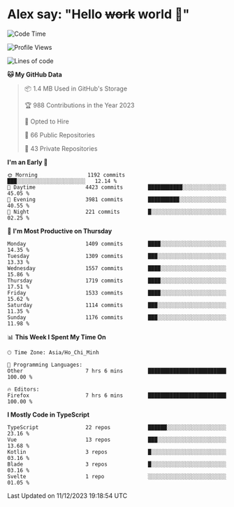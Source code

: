 # Alex say: "Hello ~~work~~ world 🐾"

<!--START_SECTION:waka-->
![Code Time](http://img.shields.io/badge/Code%20Time-1%2C047%20hrs%2040%20mins-blue)

![Profile Views](http://img.shields.io/badge/Profile%20Views-1-blue)

![Lines of code](https://img.shields.io/badge/From%20Hello%20World%20I%27ve%20Written-7.3%20million%20lines%20of%20code-blue)

**🐱 My GitHub Data** 

> 📦 1.4 MB Used in GitHub's Storage 
 > 
> 🏆 988 Contributions in the Year 2023
 > 
> 💼 Opted to Hire
 > 
> 📜 66 Public Repositories 
 > 
> 🔑 43 Private Repositories 
 > 
**I'm an Early 🐤** 

```text
🌞 Morning                1192 commits        ███░░░░░░░░░░░░░░░░░░░░░░   12.14 % 
🌆 Daytime                4423 commits        ███████████░░░░░░░░░░░░░░   45.05 % 
🌃 Evening                3981 commits        ██████████░░░░░░░░░░░░░░░   40.55 % 
🌙 Night                  221 commits         █░░░░░░░░░░░░░░░░░░░░░░░░   02.25 % 
```
📅 **I'm Most Productive on Thursday** 

```text
Monday                   1409 commits        ████░░░░░░░░░░░░░░░░░░░░░   14.35 % 
Tuesday                  1309 commits        ███░░░░░░░░░░░░░░░░░░░░░░   13.33 % 
Wednesday                1557 commits        ████░░░░░░░░░░░░░░░░░░░░░   15.86 % 
Thursday                 1719 commits        ████░░░░░░░░░░░░░░░░░░░░░   17.51 % 
Friday                   1533 commits        ████░░░░░░░░░░░░░░░░░░░░░   15.62 % 
Saturday                 1114 commits        ███░░░░░░░░░░░░░░░░░░░░░░   11.35 % 
Sunday                   1176 commits        ███░░░░░░░░░░░░░░░░░░░░░░   11.98 % 
```


📊 **This Week I Spent My Time On** 

```text
🕑︎ Time Zone: Asia/Ho_Chi_Minh

💬 Programming Languages: 
Other                    7 hrs 6 mins        █████████████████████████   100.00 % 

🔥 Editors: 
Firefox                  7 hrs 6 mins        █████████████████████████   100.00 % 
```

**I Mostly Code in TypeScript** 

```text
TypeScript               22 repos            ██████░░░░░░░░░░░░░░░░░░░   23.16 % 
Vue                      13 repos            ███░░░░░░░░░░░░░░░░░░░░░░   13.68 % 
Kotlin                   3 repos             █░░░░░░░░░░░░░░░░░░░░░░░░   03.16 % 
Blade                    3 repos             █░░░░░░░░░░░░░░░░░░░░░░░░   03.16 % 
Svelte                   1 repo              ░░░░░░░░░░░░░░░░░░░░░░░░░   01.05 % 
```




 Last Updated on 11/12/2023 19:18:54 UTC
<!--END_SECTION:waka-->
